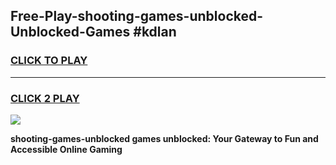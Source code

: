 
## Free-Play-shooting-games-unblocked-Unblocked-Games #kdlan
<h3>
<a href="https://news.freeplayer.one?title=shooting-games-unblocked&ref=8M">CLICK TO PLAY</a></h3>
<hr>

<h3>
<a href="https://news.freeplayer.one?title=shooting-games-unblocked&ref=8M">CLICK 2 PLAY</a>
  
</h3>

<a href="https://news.freeplayer.one?title=shooting-games-unblocked&ref=8M"><img src="https://clearcache.store/games.png"></a>


**shooting-games-unblocked games unblocked: Your Gateway to Fun and Accessible Online Gaming**

